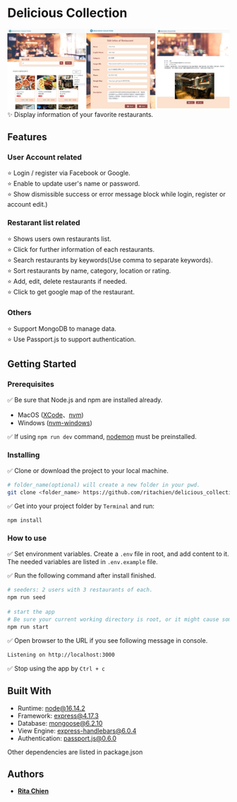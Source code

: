 # Delicious Collection
![demo.png](./Demo.png)
<br>
:sparkles: Display information of your favorite restaurants.  

## Features  
### User Account related  
:star: Login / register via Facebook or Google.  
:star: Enable to update user's name or password.  
:star: Show dismissible success or error message block while login, register or account edit.)
### Restarant list related  
:star: Shows users own restaurants list.  
:star: Click for further information of each restaurants.  
:star: Search restaurants by keywords(Use comma to separate keywords).  
:star: Sort restaurants by name, category, location or rating.  
:star: Add, edit, delete restaurants if needed.  
:star: Click to get google map of the restaurant.  
### Others  
:star: Support MongoDB to manage data.  
:star: Use Passport.js to support authentication.

## Getting Started
### Prerequisites
:white_check_mark: Be sure that Node.js and npm are installed already.  
- MacOS ([XCode](https://developer.apple.com/xcode/)、[nvm](https://github.com/nvm-sh/nvm))
- Windows ([nvm-windows](https://github.com/coreybutler/nvm-windows/releases))

:white_check_mark: If using `npm run dev` command, [nodemon](https://www.npmjs.com/package/nodemon) must be preinstalled.  

### Installing

:white_check_mark: Clone or download the project to your local machine.  
```bash
# folder_name(optional) will create a new folder in your pwd.
git clone <folder_name> https://github.com/ritachien/delicious_collection.git
```
:white_check_mark: Get into your project folder by `Terminal` and run:  
```bash
npm install
```

### How to use  
:white_check_mark: Set environment variables. Create a `.env` file in root, and add content to it. The needed variables are listed in `.env.example` file.  

:white_check_mark: Run the following command after install finished.  
```bash
# seeders: 2 users with 3 restaurants of each.
npm run seed

# start the app
# Be sure your current working directory is root, or it might cause some path loading error!
npm run start
```
:white_check_mark: Open browser to the URL if you see following message in console.  
```bash
Listening on http://localhost:3000
```
:white_check_mark: Stop using the app by `Ctrl + c`  

## Built With
* Runtime: node@16.14.2  
* Framework: express@4.17.3  
* Database: mongoose@6.2.10  
* View Engine: express-handlebars@6.0.4  
* Authentication: passport.js@0.6.0


Other dependencies are listed in package.json


## Authors
* [**Rita Chien**](https://github.com/ritachien)  
